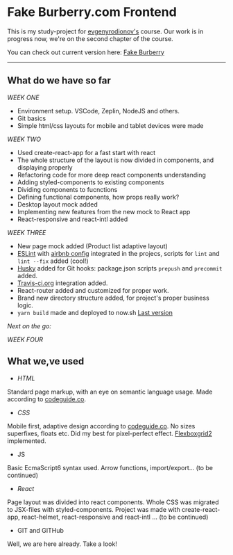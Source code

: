 # Fake Burberry.com Frontend

This is my study-project for [evgenyrodionov's](https://github.com/evgenyrodionov) course.
Our work is in progress now, we're on the second chapter of the course.

You can check out current version here: [Fake Burberry](https://build-wqnjmpucqa.now.sh)

******

## What do we have so far

_WEEK ONE_

- Environment setup. VSCode, Zeplin, NodeJS and others.
- Git basics
- Simple html/css layouts for mobile and tablet devices were made

_WEEK TWO_

- Used create-react-app for a fast start with react
- The whole structure of the layout is now divided in components, and displaying properly
- Refactoring code for more deep react components understanding
- Adding styled-components to existing components
- Dividing components to fucnctions
- Defining functional components, how props really work?
- Desktop layout mock added
- Implementing new features from the new mock to React app
- React-responsive and react-intl added

_WEEK THREE_

- New page mock added (Product list adaptive layout)
- [ESLint](https://eslint.org) with [airbnb config](https://www.npmjs.com/package/eslint-config-airbnb) integrated in the projecs, scripts for `lint` and `lint --fix` added (cool!)
- [Husky](https://www.npmjs.com/package/husky) added for Git hooks: package.json scripts `prepush` and `precommit` added.
- [Travis-ci.org](https://travis-ci.org/) integration added.
- React-router added and customized for proper work.
- Brand new directory structure added, for project's proper business logic.
- `yarn build` made and deployed to now.sh [Last version](https://build-wqnjmpucqa.now.sh)

_Next on the go:_

*_WEEK FOUR_*

## What we,ve used

- _HTML_

Standard page markup, with an eye on semantic language usage. Made according to [codeguide.co](http://codeguide.co/).

- _CSS_

Mobile first, adaptive design according to [codeguide.co](http://codeguide.co/). No sizes superfixes, floats etc. Did my best for pixel-perfect effect. [Flexboxgrid2](https://github.com/evgenyrodionov/flexboxgrid2) implemented.

- JS

Basic EcmaScript6 syntax used. Arrow functions, import/export... (to be continued)

- _React_ 

Page layout was divided into react components. Whole CSS was migrated to JSX-files with styled-components. Project was made with create-react-app, react-helmet, react-responsive and react-intl ... (to be continued)

- GIT and GITHub

Well, we are here already. Take a look!

